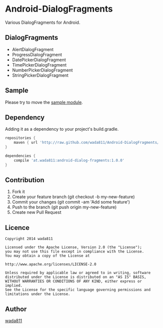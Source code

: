 Android-DialogFragments
====

Various DialogFragments for Android.

## DialogFragments

- AlertDialogFragment
- ProgressDialogFragment
- DatePickerDialogFragment
- TimePickerDialogFragment
- NumberPickerDialogFragment
- StringPickerDialogFragment

## Sample
Please try to move the [sample module](https://github.com/wada811/Android-DialogFragments/tree/master/sample).

## Dependency

Adding it as a dependency to your project's build.gradle.

```groovy
repositories {
    maven { url 'http://raw.github.com/wada811/Android-DialogFragments/master/repository/' }
}

dependencies {
    compile 'at.wada811:android-dialog-fragments:1.0.0'
}
```

## Contribution
1. Fork it
2. Create your feature branch (git checkout -b my-new-feature)
3. Commit your changes (git commit -am 'Add some feature')
4. Push to the branch (git push origin my-new-feature)
5. Create new Pull Request

## Licence

    Copyright 2014 wada811

    Licensed under the Apache License, Version 2.0 (the "License");
    you may not use this file except in compliance with the License.
    You may obtain a copy of the License at

    http://www.apache.org/licenses/LICENSE-2.0

    Unless required by applicable law or agreed to in writing, software
    distributed under the License is distributed on an "AS IS" BASIS,
    WITHOUT WARRANTIES OR CONDITIONS OF ANY KIND, either express or implied.
    See the License for the specific language governing permissions and
    limitations under the License.

## Author

[wada811](https://github.com/wada811)